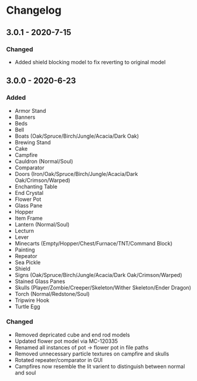 # Changelog

## 3.0.1 - 2020-7-15
### Changed
- Added shield blocking model to fix reverting to original model


## 3.0.0 - 2020-6-23
### Added
- Armor Stand
- Banners
- Beds
- Bell
- Boats (Oak/Spruce/Birch/Jungle/Acacia/Dark Oak)
- Brewing Stand
- Cake
- Campfire
- Cauldron (Normal/Soul)
- Comparator
- Doors (Iron/Oak/Spruce/Birch/Jungle/Acacia/Dark Oak/Crimson/Warped)
- Enchanting Table
- End Crystal
- Flower Pot
- Glass Pane
- Hopper
- Item Frame
- Lantern (Normal/Soul)
- Lecturn
- Lever
- Minecarts (Empty/Hopper/Chest/Furnace/TNT/Command Block)
- Painting
- Repeator
- Sea Pickle
- Shield
- Signs (Oak/Spruce/Birch/Jungle/Acacia/Dark Oak/Crimson/Warped)
- Stained Glass Panes
- Skulls (Player/Zombie/Creeper/Skeleton/Wither Skeleton/Ender Dragon)
- Torch (Normal/Redstone/Soul)
- Tripwire Hook
- Turtle Egg
### Changed
- Removed depricated cube and end rod models
- Updated flower pot model via MC-120335
- Renamed all instances of pot -> flower pot in file paths
- Removed unnecessary particle textures on campfire and skulls
- Rotated repeater/comparator in GUI
- Campfires now resemble the lit varient to distinguish between normal and soul
